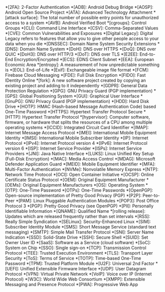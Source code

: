 <!-- markdownlint-disable -->
*[2FA]: 2-Factor Authentication
*[ADB]: Android Debug Bridge
*[AOSP]: Android Open Source Project
*[ATA]: Advanced Technology Attachment
*[attack surface]: The total number of possible entry points for unauthorized access to a system
*[AVB]: Android Verified Boot
*[cgroups]: Control Groups
*[CLI]: Command Line Interface
*[CSV]: Comma-Separated Values
*[CVE]: Common Vulnerabilities and Exposures
*[Digital Legacy]: Digital Legacy refers to features that allow you to give other people access to your data when you die
*[DNSSEC]: Domain Name System Security Extensions
*[DNS]: Domain Name System
*[DoH]: DNS over HTTPS
*[DoQ]: DNS over QUIC
*[DoH3]: DNS over HTTP/3
*[DoT]: DNS over TLS
*[E2EE]: End-to-End Encryption/Encrypted
*[ECS]: EDNS Client Subnet
*[EEA]: European Economic Area
*[entropy]: A measurement of how unpredictable something is
*[EOL]: End-of-Life
*[Exif]: Exchangeable image file format
*[FCM]: Firebase Cloud Messaging
*[FDE]: Full Disk Encryption
*[FIDO]: Fast IDentity Online
*[fork]: A new software project created by copying an existing project and adding to it independently
*[GDPR]: General Data Protection Regulation
*[GPG]: GNU Privacy Guard (PGP implementation)
*[GPS]: Global Positioning System
*[GUI]: Graphical User Interface
*[GnuPG]: GNU Privacy Guard (PGP implementation)
*[HDD]: Hard Disk Drive
*[HOTP]: HMAC (Hash-based Message Authentication Code) based One-Time Password
*[HTTPS]: Hypertext Transfer Protocol Secure
*[HTTP]: Hypertext Transfer Protocol
*[hypervisor]: Computer software, firmware, or hardware that splits the resources of a CPU among multiple operating systems
*[ICCID]: Integrated Circuit Card Identifier
*[IMAP]: Internet Message Access Protocol
*[IMEI]: International Mobile Equipment Identity
*[IMSI]: International Mobile Subscriber Identity
*[IP]: Internet Protocol
*[IPv4]: Internet Protocol version 4
*[IPv6]: Internet Protocol version 6
*[ISP]: Internet Service Provider
*[ISPs]: Internet Service Providers
*[JNI]: Java Native Interface
*[LUKS]: Linux Unified Key Setup (Full-Disk Encryption)
*[MAC]: Media Access Control
*[MDAG]: Microsoft Defender Application Guard
*[MEID]: Mobile Equipment Identifier
*[MFA]: Multi-Factor Authentication
*[NVMe]: Nonvolatile Memory Express
*[NTP]: Network Time Protocol
*[OCI]: Open Container Initiative
*[OCSP]: Online Certificate Status Protocol
*[OEM]: Original Equipment Manufacturer
*[OEMs]: Original Equipment Manufacturers
*[OS]: Operating System
*[OTP]: One-Time Password
*[OTPs]: One-Time Passwords
*[OpenPGP]: Open-source implementation of Pretty Good Privacy (PGP)
*[P2P]: Peer-to-Peer
*[PAM]: Linux Pluggable Authentication Modules
*[POP3]: Post Office Protocol 3
*[PGP]: Pretty Good Privacy (see OpenPGP)
*[PII]: Personally Identifiable Information
*[QNAME]: Qualified Name
*[rolling release]: Updates which are released frequently rather than set intervals
*[RSS]: Really Simple Syndication
*[SELinux]: Security-Enhanced Linux
*[SIM]: Subscriber Identity Module
*[SMS]: Short Message Service (standard text messaging)
*[SMTP]: Simple Mail Transfer Protocol
*[SNI]: Server Name Indication
*[SSD]: Solid-State Drive
*[SSH]: Secure Shell
*[SUID]: Set Owner User ID
*[SaaS]: Software as a Service (cloud software)
*[SoC]: System on Chip
*[SSO]: Single sign-on
*[TCP]: Transmission Control Protocol
*[TEE]: Trusted Execution Environment
*[TLS]: Transport Layer Security
*[ToS]: Terms of Service
*[TOTP]: Time-based One-Time Password
*[TPM]: Trusted Platform Module
*[U2F]: Universal 2nd Factor
*[UEFI]: Unified Extensible Firmware Interface
*[UDP]: User Datagram Protocol
*[VPN]: Virtual Private Network
*[VoIP]: Voice over IP (Internet Protocol)
*[W3C]: World Wide Web Consortium
*[XMPP]: Extensible Messaging and Presence Protocol
*[PWA]: Progressive Web App

